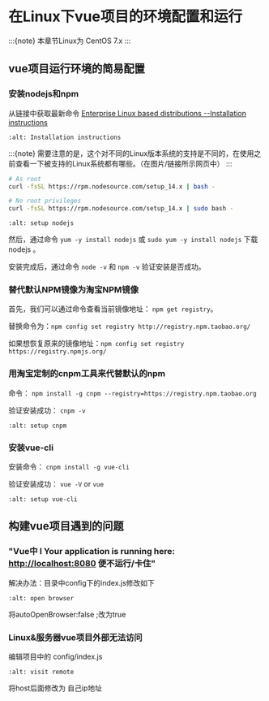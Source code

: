 # 在Linux下vue项目的环境配置和运行

:::{note}
本章节Linux为 CentOS 7.x
:::

## vue项目运行环境的简易配置

### 安装nodejs和npm

从链接中获取最新命令
[Enterprise Linux based distributions --Installation instructions](https://github.com/nodesource/distributions#rpminstall)

```{image} ../../../img/linux/question/curl_nodejs.png
:alt: Installation instructions
```

:::{note}
需要注意的是，这个对不同的Linux版本系统的支持是不同的，在使用之前查看一下被支持的Linux系统都有哪些。（在图片/链接所示网页中）
:::

```bash
# As root
curl -fsSL https://rpm.nodesource.com/setup_14.x | bash -

# No root privileges
curl -fsSL https://rpm.nodesource.com/setup_14.x | sudo bash -
```

```{image} ../../../img/linux/question/setup-nodejs.png
:alt: setup nodejs
```

然后，通过命令 `yum -y install nodejs` 或 `sudo yum -y install nodejs` 下载 nodejs 。

安装完成后，通过命令 `node -v` 和 `npm -v` 验证安装是否成功。

### 替代默认NPM镜像为淘宝NPM镜像

首先，我们可以通过命令查看当前镜像地址： `npm get registry`。

替换命令为：`npm config set registry http://registry.npm.taobao.org/`

如果想恢复原来的镜像地址：`npm config set registry https://registry.npmjs.org/`

### 用淘宝定制的cnpm工具来代替默认的npm

命令： `npm install -g cnpm --registry=https://registry.npm.taobao.org`

验证安装成功： `cnpm -v`

```{image} ../../../img/linux/question/setup-cnpm.png
:alt: setup cnpm
```

### 安装vue-cli

安装命令： `cnpm install -g vue-cli`

验证安装成功： `vue -V` or `vue`

```{image} ../../../img/linux/question/setup-vue-cli.png
:alt: setup vue-cli
```

## 构建vue项目遇到的问题

### "Vue中 I Your application is running here: <http://localhost:8080> 便不运行/卡住"

解决办法：目录中config下的index.js修改如下

```{image} ../../../img/linux/question/openBrowser.png
:alt: open browser
```

将autoOpenBrowser:false ;改为true

### Linux&服务器vue项目外部无法访问

编辑项目中的 config/index.js

```{image} ../../../img/linux/question/visit-remote.png
:alt: visit remote
```

将host后面修改为 自己ip地址
